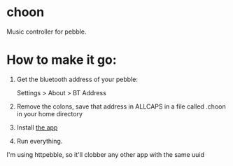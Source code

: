 choon
=====

Music controller for pebble.

# How to make it go:

1. Get the bluetooth address of your pebble:

    Settings > About > BT Address

2. Remove the colons, save that address in ALLCAPS in a file called .choon in your home directory

3. Install [the app](https://github.com/richo/choon-cocoa)

4. Run everything.

I'm using httpebble, so it'll clobber any other app with the same uuid


